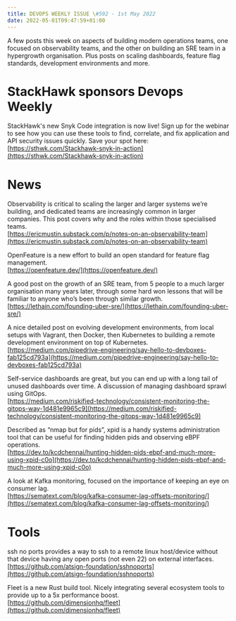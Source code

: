 ```yaml
---
title: DEVOPS WEEKLY ISSUE \#592 - 1st May 2022 
date: 2022-05-01T09:47:59+01:00
---
```


A few posts this week on aspects of building modern operations teams, one focused on observability teams, and the other on building an SRE team in a hypergrowth organisation. Plus posts on scaling dashboards, feature flag standards, development environments and more.


StackHawk sponsors Devops Weekly
============================

StackHawk's new Snyk Code integration is now live! Sign up for the webinar to see how you can use these tools to find, correlate, and fix application and API security issues quickly. Save your spot here:
<br>[https://sthwk.com/Stackhawk-snyk-in-action](https://sthwk.com/Stackhawk-snyk-in-action)


News
====

Observability is critical to scaling the larger and larger systems we’re building, and dedicated teams are increasingly common in larger companies. This post covers why and the roles within those specialised teams.
<br>[https://ericmustin.substack.com/p/notes-on-an-observability-team](https://ericmustin.substack.com/p/notes-on-an-observability-team)


OpenFeature is a new effort to build an open standard for feature flag management.
<br>[https://openfeature.dev/](https://openfeature.dev/)


A good post on the growth of an SRE team, from 5 people to a much larger organisation many years later, through some hard won lessons that will be familiar to anyone who’s been through similar growth.
<br>[https://lethain.com/founding-uber-sre/](https://lethain.com/founding-uber-sre/)


A nice detailed post on evolving development environments, from local setups with Vagrant, then Docker, then Kubernetes to building a remote development environment on top of Kubernetes.
<br>[https://medium.com/pipedrive-engineering/say-hello-to-devboxes-fab125cd793a](https://medium.com/pipedrive-engineering/say-hello-to-devboxes-fab125cd793a)


Self-service dashboards are great, but you can end up with a long tail of unused dashboards over time. A discussion of managing dashboard sprawl using GitOps.
<br>[https://medium.com/riskified-technology/consistent-monitoring-the-gitops-way-1d481e9965c9](https://medium.com/riskified-technology/consistent-monitoring-the-gitops-way-1d481e9965c9)


Described as “nmap but for pids”, xpid is a handy systems administration tool that can be useful for finding hidden pids and observing eBPF operations.
<br>[https://dev.to/kcdchennai/hunting-hidden-pids-ebpf-and-much-more-using-xpid-c0o](https://dev.to/kcdchennai/hunting-hidden-pids-ebpf-and-much-more-using-xpid-c0o)


A look at Kafka monitoring, focused on the importance of keeping an eye on consumer lag.
<br>[https://sematext.com/blog/kafka-consumer-lag-offsets-monitoring/](https://sematext.com/blog/kafka-consumer-lag-offsets-monitoring/)


Tools
=====

ssh no ports provides a way to ssh to a remote linux host/device without that device having any open ports (not even 22) on external interfaces.
<br>[https://github.com/atsign-foundation/sshnoports](https://github.com/atsign-foundation/sshnoports)


Fleet is a new Rust build tool. Nicely integrating several ecosystem tools to provide up to a 5x performance boost.
<br>[https://github.com/dimensionhq/fleet](https://github.com/dimensionhq/fleet)




